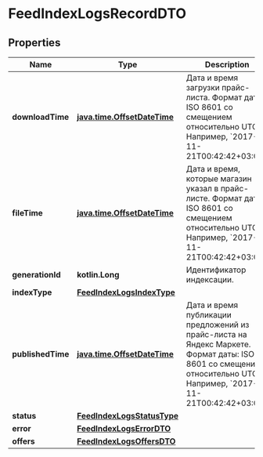 
# FeedIndexLogsRecordDTO

## Properties
| Name | Type | Description | Notes |
| ------------ | ------------- | ------------- | ------------- |
| **downloadTime** | [**java.time.OffsetDateTime**](java.time.OffsetDateTime.md) | Дата и время загрузки прайс-листа.  Формат даты: ISO 8601 со смещением относительно UTC. Например, &#x60;2017-11-21T00:42:42+03:00&#x60;.  |  [optional] |
| **fileTime** | [**java.time.OffsetDateTime**](java.time.OffsetDateTime.md) | Дата и время, которые магазин указал в прайс-листе.  Формат даты: ISO 8601 со смещением относительно UTC. Например, &#x60;2017-11-21T00:42:42+03:00&#x60;.  |  [optional] |
| **generationId** | **kotlin.Long** | Идентификатор индексации. |  [optional] |
| **indexType** | [**FeedIndexLogsIndexType**](FeedIndexLogsIndexType.md) |  |  [optional] |
| **publishedTime** | [**java.time.OffsetDateTime**](java.time.OffsetDateTime.md) | Дата и время публикации предложений из прайс-листа на Яндекс Маркете.  Формат даты: ISO 8601 со смещением относительно UTC. Например, &#x60;2017-11-21T00:42:42+03:00&#x60;.  |  [optional] |
| **status** | [**FeedIndexLogsStatusType**](FeedIndexLogsStatusType.md) |  |  [optional] |
| **error** | [**FeedIndexLogsErrorDTO**](FeedIndexLogsErrorDTO.md) |  |  [optional] |
| **offers** | [**FeedIndexLogsOffersDTO**](FeedIndexLogsOffersDTO.md) |  |  [optional] |



